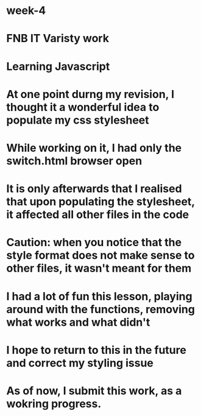 # week-4

# FNB IT Varisty work
# Learning Javascript

# At one point durng my revision, I thought it a wonderful idea to populate my css stylesheet
# While working on it, I had only the switch.html browser open
# It is only afterwards that I realised that upon populating the stylesheet, it affected all other files in the code
# Caution: when you notice that the style format does not make sense to other files, it wasn't meant for them
# I had a lot of fun this lesson, playing around with the functions, removing what works and what didn't
# I hope to return to this in the future and correct my styling issue
# As of now, I submit this work, as a wokring progress.
